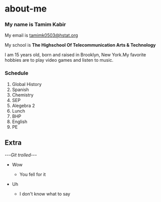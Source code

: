 # about-me

### My name is Tamim Kabir
My email is tamimk0503@hstat.org



My school is **The Highschool Of Telecommunication Arts & Technology**

I am 15 years old, born and raised in Brooklyn, New York.My favorite hobbies are to play video games and listen to music.

### Schedule

1. Global History
2. Spanish 
3. Chemistry 
4. SEP
5. Alegebra 2
6. Lunch
7. BHP
8. English
9. PE


## Extra
---_Git trolled_---
*  Wow
    * You fell for it 


* Uh
    * I don't know what to say


